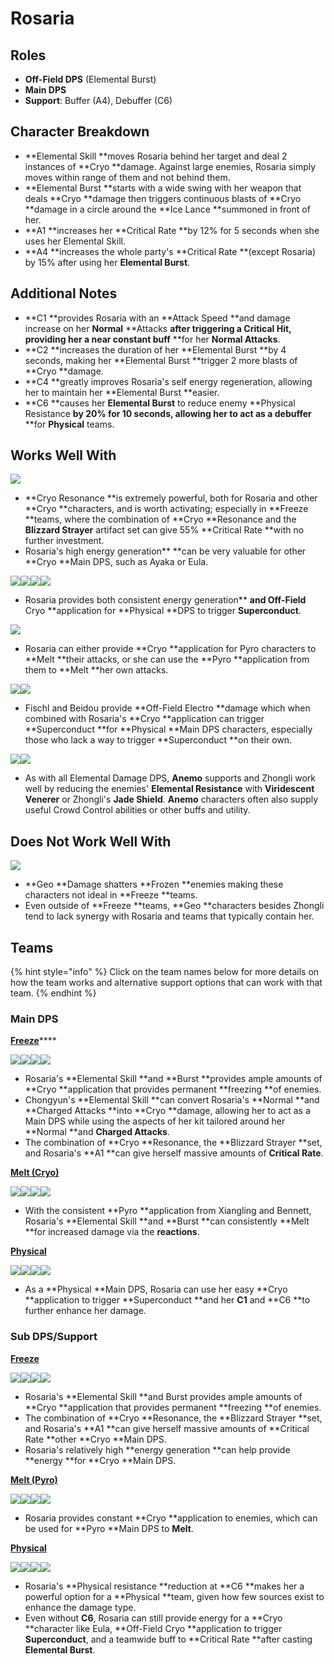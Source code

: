 # Rosaria

## Roles

* **Off-Field DPS** (Elemental Burst)
* **Main DPS**
* **Support**: Buffer (A4), Debuffer (C6)

## Character Breakdown

* **Elemental Skill **moves Rosaria behind her target and deal 2 instances of **Cryo **damage. Against large enemies, Rosaria simply moves within range of them and not behind them.
* **Elemental Burst **starts with a wide swing with her weapon that deals **Cryo **damage then triggers continuous blasts of **Cryo **damage in a circle around the **Ice Lance **summoned in front of her.
* **A1 **increases her **Critical Rate **by 12% for 5 seconds when she uses her Elemental Skill.
* **A4 **increases the whole party's **Critical Rate **(except Rosaria) by 15% after using her **Elemental Burst**.

## Additional Notes

* **C1 **provides Rosaria with an **Attack Speed **and damage increase on her **Normal** **Attacks **after triggering a **Critical Hit**, providing her a near constant buff** **for her **Normal Attacks**.
* **C2 **increases the duration of her **Elemental Burst **by 4 seconds, making her **Elemental Burst **trigger 2 more blasts of **Cryo **damage.
* **C4 **greatly improves Rosaria's self energy regeneration, allowing her to maintain her **Elemental Burst **easier.
* **C6 **causes her **Elemental Burst** to reduce enemy **Physical Resistance **by 20% for 10 seconds, allowing her to act as a debuffer** **for **Physical** teams.

## Works Well With

![](../../.gitbook/assets/Element\_Cryo.webp)

* **Cryo Resonance **is extremely powerful, both for Rosaria and other **Cryo **characters, and is worth activating; especially in **Freeze **teams, where the combination of **Cryo **Resonance and the **Blizzard Strayer** artifact set can give 55% **Critical Rate **with no further investment.
* Rosaria's high energy generation** **can be very valuable for other **Cryo **Main DPS, such as Ayaka or Eula.

![](../../.gitbook/assets/UI\_AvatarIcon\_Keqing.png)![](../../.gitbook/assets/UI\_AvatarIcon\_Razor.png)![](../../.gitbook/assets/UI\_AvatarIcon\_Eula.png)![](../../.gitbook/assets/UI\_AvatarIcon\_Xinyan.png)

* Rosaria provides both consistent energy generation** **and Off-Field** Cryo **application for **Physical **DPS to trigger **Superconduct**.

![](../../.gitbook/assets/Element\_Pyro.webp)

* Rosaria can either provide **Cryo **application for Pyro characters to **Melt **their attacks, or she can use the **Pyro **application from them to **Melt **her own attacks.

![](../../.gitbook/assets/UI\_AvatarIcon\_Fischl.png)![](../../.gitbook/assets/UI\_AvatarIcon\_Beidou.png)

* Fischl and Beidou provide **Off-Field Electro **damage which when combined with Rosaria's **Cryo **application can trigger **Superconduct **for **Physical **Main DPS characters, especially those who lack a way to trigger **Superconduct **on their own.

![](../../.gitbook/assets/Element\_Anemo.webp)![](../../.gitbook/assets/UI\_AvatarIcon\_Zhongli.png)

* As with all Elemental Damage DPS, **Anemo** supports and Zhongli work well by reducing the enemies' **Elemental Resistance** with **Viridescent Venerer** or Zhongli's **Jade Shield**. **Anemo** characters often also supply useful Crowd Control abilities or other buffs and utility.

## Does Not Work Well With

![](../../.gitbook/assets/Element\_Geo.webp)

* **Geo **Damage shatters **Frozen **enemies making these characters not ideal in **Freeze **teams.
* Even outside of **Freeze **teams, **Geo **characters besides Zhongli tend to lack synergy with Rosaria and teams that typically contain her.

## Teams

{% hint style="info" %}
Click on the team names below for more details on how the team works and alternative support options that can work with that team.
{% endhint %}

### Main DPS

[**Freeze**](../../teams/freeze.md)****

![](../../.gitbook/assets/UI\_AvatarIcon\_Rosaria.png)![](../../.gitbook/assets/UI\_AvatarIcon\_Xingqiu.png)![](../../.gitbook/assets/UI\_AvatarIcon\_Chongyun.png)![](../../.gitbook/assets/UI\_AvatarIcon\_Kazuha.png)

* Rosaria's **Elemental Skill **and **Burst **provides ample amounts of **Cryo **application that provides permanent **freezing **of enemies.
* Chongyun's **Elemental Skill **can convert Rosaria's **Normal **and **Charged Attacks **into **Cryo **damage, allowing her to act as a Main DPS while using the aspects of her kit tailored around her **Normal **and **Charged Attacks**.
* The combination of **Cryo **Resonance, the **Blizzard Strayer **set, and Rosaria's **A1 **can give herself massive amounts of **Critical Rate**.

[**Melt (Cryo)**](../../teams/reverse-melt.md)

![](../../.gitbook/assets/UI\_AvatarIcon\_Rosaria.png)![](../../.gitbook/assets/UI\_AvatarIcon\_Xiangling.png)![](../../.gitbook/assets/UI\_AvatarIcon\_Sucrose.png)![](../../.gitbook/assets/UI\_AvatarIcon\_Bennett.png)

* With the consistent **Pyro **application from Xiangling and Bennett, Rosaria's **Elemental Skill **and **Burst **can consistently **Melt **for increased damage via the **reactions**.

[**Physical**](../../teams/physical.md)

![](../../.gitbook/assets/UI\_AvatarIcon\_Rosaria.png)![](../../.gitbook/assets/UI\_AvatarIcon\_Fischl.png)![](../../.gitbook/assets/UI\_AvatarIcon\_Beidou.png)![](../../.gitbook/assets/UI\_AvatarIcon\_Diona.png)

* As a **Physical **Main DPS, Rosaria can use her easy **Cryo **application to trigger **Superconduct **and her **C1** and **C6 **to further enhance her damage.

### Sub DPS/Support

****[**Freeze**](../../teams/freeze.md)****

![](../../.gitbook/assets/UI\_AvatarIcon\_Ayaka.png)![](../../.gitbook/assets/UI\_AvatarIcon\_Mona.png)![](../../.gitbook/assets/UI\_AvatarIcon\_Rosaria.png)![](../../.gitbook/assets/UI\_AvatarIcon\_Venti.png)

* Rosaria's **Elemental Skill **and Burst provides ample amounts of **Cryo **application that provides permanent **freezing **of enemies.
* The combination of **Cryo **Resonance, the **Blizzard Strayer **set, and Rosaria's **A1 **can give herself massive amounts of **Critical Rate **other **Cryo **Main DPS.
* Rosaria's relatively high **energy generation **can help provide **energy **for **Cryo **Main DPS.

[**Melt (Pyro)**](../../teams/melt.md)

![](../../.gitbook/assets/UI\_AvatarIcon\_Hutao.png)![](../../.gitbook/assets/UI\_AvatarIcon\_Rosaria.png)![](../../.gitbook/assets/UI\_AvatarIcon\_Xingqiu.png)![](../../.gitbook/assets/UI\_AvatarIcon\_Diona.png)

* Rosaria provides constant **Cryo **application to enemies, which can be used for **Pyro **Main DPS to **Melt**.

[**Physical**](../../teams/physical.md)

![](../../.gitbook/assets/UI\_AvatarIcon\_Eula.png)![](../../.gitbook/assets/UI\_AvatarIcon\_Fischl.png)![](../../.gitbook/assets/UI\_AvatarIcon\_Rosaria.png)![](../../.gitbook/assets/UI\_AvatarIcon\_Zhongli.png)

* Rosaria's **Physical resistance **reduction at **C6 **makes her a powerful option for a **Physical **team, given how few sources exist to enhance the damage type.
* Even without **C6**, Rosaria can still provide energy for a **Cryo **character like Eula, **Off-Field Cryo **application to trigger **Superconduct**, and a teamwide buff to **Critical Rate **after casting **Elemental Burst**.
